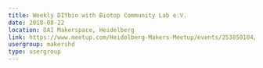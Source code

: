 ```yaml
---
title: Weekly DIYbio with Biotop Community Lab e.V.
date: 2018-08-22
location: DAI Makerspace, Heidelberg
link: https://www.meetup.com/Heidelberg-Makers-Meetup/events/253850104/
usergroup: makershd
type: usergroup
---
```

